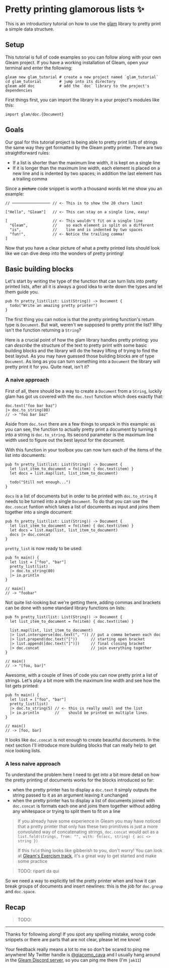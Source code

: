 # Pretty printing glamorous lists ✨

This is an introductory tutorial on how to use the [glam](TODO) library to
pretty print a simple data structure.

## Setup

This tutorial is full of code examples so you can follow along with your own
Gleam project. If you have a working installation of Gleam, open your terminal
and enter the following:

```shell
gleam new glam_tutorial # create a new project named `glam_tutorial`
cd glam_tutorial        # jump into its directory
gleam add doc           # add the `doc` library to the project's dependencies
```

First things first, you can import the library in a your project's modules like
this:

```gleam
import glam/doc.{Document}
```

## Goals

Our goal for this tutorial project is being able to pretty print lists of
strings the same way they get formatted by the Gleam pretty printer.
There are two straightforward rules:

- If a list is shorter than the maximum line width, it is kept on a single line
- If it is longer than the maximum line width, each element is placed on a new
  line and is indented by two spaces; in addition the last element has a
  trailing comma

Since a ~~picture~~ code snippet is worth a thousand words let me show you an
example:

```gleam
// ───────────────── // <- This is to show the 20 chars limit

["Hello", "Gleam"]   // <- This can stay on a single line, easy!

[                    // <- This wouldn't fit on a single line
  "Gleam",           //    so each element is split on a different   
  "is",              //    line and is indented by two spaces 
  "fun!",            // <- Notice the trailing comma!
]
```

Now that you have a clear picture of what a pretty printed lists should look
like we can dive deep into the wonders of pretty printing!

## Basic building blocks

Let's start by writing the type of the function that can turn lists into pretty
printed lists, after all it is always a good idea to write down the types and
let them guide you.

```gleam
pub fn pretty_list(list: List(String)) -> Document {
  todo("Write an amazing pretty printer")
}
```

The first thing you can notice is that the pretty printing function's return
type is `Document`. But wait, weren't we supposed to pretty print the list?
Why isn't the function returning a `String`?

Here is a crucial point of how the glam library handles pretty printing:
you can _describe_ the structure of the text to pretty print with some basic
building blocks and the library will do the heavy lifting of trying to find the
best layout.
As you may have guessed those building blocks are of type `Document`. As long
as you can turn something into a `Document` the library will pretty print it
for you. Quite neat, isn't it?

### A naive approach

First of all, there should be a way to create a `Document` from a `String`,
luckily glam has got us covered with the `doc.text` function which does exactly
that:

```gleam
doc.text("foo bar baz")
|> doc.to_string(80)
// -> "foo bar baz"
```

Aside from `doc.text` there are a few things to unpack in this example:
as you can see, the function to actually pretty print a document by turning it
into a string is `doc.to_string`.
Its second parameter is the maximum line width used to figure out the best
layout for the document.

With this function in your toolbox you can now turn each of the items of the
list into documents:

```gleam
pub fn pretty_list(list: List(String)) -> Document {
  let list_item_to_document = fn(item) { doc.text(item) }
  let docs = list.map(list, list_item_to_document)

  todo("Still not enough...")
}
```

`docs` is a list of documents but in order to be printed with `doc.to_string`
it needs to be turned into a single `Document`.
To do that you can use the `doc.concat` funtion which takes a list of documents
as input and joins them together into a single document:

```gleam
pub fn pretty_list(list: List(String)) -> Document {
  let list_item_to_document = fn(item) { doc.text(item) }
  let docs = list.map(list, list_item_to_document)
  docs |> doc.concat
}
```

`pretty_list` is now ready to be used:

```gleam
pub fn main() {
  let list = ["foo", "bar"]
  pretty_list(list)
  |> doc.to_string(80)
  |> io.println
}

// main()
// -> "foobar"
```

Not quite list-looking but we're getting there, adding commas and brackets can
be done with some standard library functions on lists:

```gleam
pub fn pretty_list(list: List(String)) -> Document {
  let list_item_to_document = fn(item) { doc.text(item) }

  list.map(list, list_item_to_document)
  |> list.intersperse(doc.text(", ")) // put a comma between each doc
  |> list.prepend(doc.text("["))      // starting open bracket
  |> list.append([doc.text("]")])     // final closing bracket
  |> doc.concat                       // join everything together
}

// main()
// -> "[foo, bar]"
```

Awesome, with a couple of lines of code you can now pretty print a list of
strings.
Let's play a bit more with the maximum line width and see how the list gets
printed:

```gleam
pub fn main() {
  let list = ["foo", "bar"]
  pretty_list(list)
  |> doc.to_string(5) // <- this is really small and the list
  |> io.println       //    should be printed on multiple lines
}

// main()
// -> [foo, bar]
```

It looks like `doc.concat` is not enough to create beautiful documents. In the
next section I'll introduce more building blocks that can really help to get
nice looking lists.

### A less naive approach

To understand the problem here I need to get into a bit more detail on how the
pretty printing of documents works for the blocks introduced so far:

- when the pretty printer has to display a `doc.text` it simply outputs
  the string passed to it as an argument leaving it unchanged
- when the pretty printer has to display a list of documents joined with
  `doc.concat` is formats each one and joins them together without adding any
  whitespace or trying to split them to fit on a line

> If you already have some experience in Gleam you may have noticed that
> a pretty printer that only has these two primitives is just a more convoluted
> way of concatenating strings, `doc.concat` would act as a
> `list.fold(strings, from: "", with: fn(acc, string) { acc <> string })`
>
> If this `fold` thing looks like gibberish to you, don't worry!
> You can look at
> [Gleam's Exercism track](https://exercism.org/tracks/gleam/concepts), it's a
> great way to get started and make some practice

> TODO: riparti da qui

So we need a way to explicitly tell the pretty printer when and how it can break
groups of documents and insert newlines: this is the job for `doc.group` and
`doc.space`.

## Recap

> TODO:

---

Thanks for following along! If you spot any spelling mistake, wrong code
snippets or there are parts that are not clear, please let me know!

Your feedback really means a lot to me so don't be scared to ping me anywhere!
My Twitter handle is [@giacomo_cava](https://twitter.com/giacomo_cava) and I
usually hang around in the [Gleam Discord server](https://discord.gg/Fm8Pwmy),
so you can ping me there (I'm `jak11`)

